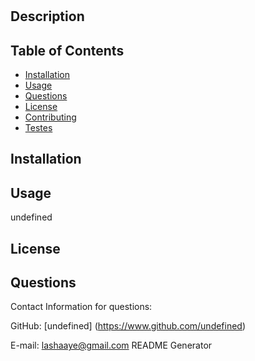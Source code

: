 

# 

## Description



## Table of Contents

* [Installation](#installation)
* [Usage](#usage)
* [Questions](#questions)
* [License](#license)
* [Contributing](#contributing)
* [Testes](#tests)

## Installation



## Usage

undefined

## License




## Questions

Contact Information for questions: 


GitHub: [undefined] (https://www.github.com/undefined) 

E-mail: 
lashaaye@gmail.com README Generator
